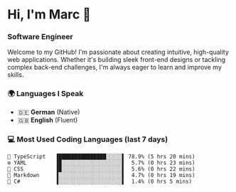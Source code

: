 # Hi, I'm Marc 👋 
### Software Engineer

Welcome to my GitHub! I'm passionate about creating intuitive, high-quality web applications. Whether it's building sleek front-end designs or tackling complex back-end challenges, I'm always eager to learn and improve my skills.  

### 🌍 Languages I Speak  
- 🇩🇪 **German** (Native)  
- 🇬🇧 **English** (Fluent)

### 💻 Most Used Coding Languages (last 7 days)

```
🔷 TypeScript   ▐███████████████░░░░░▌ 78.9% (5 hrs 20 mins)
⚙️ YAML         ▐█░░░░░░░░░░░░░░░░░░░▌  5.7% (0 hrs 23 mins)
🎨 CSS          ▐█░░░░░░░░░░░░░░░░░░░▌  5.6% (0 hrs 22 mins)
📝 Markdown     ▐░░░░░░░░░░░░░░░░░░░░▌  4.7% (0 hrs 19 mins)
🔷 C#           ▐░░░░░░░░░░░░░░░░░░░░▌  1.4% (0 hrs 5 mins)
```